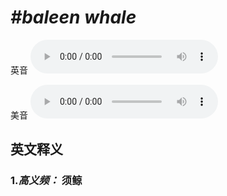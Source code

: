 # ***\#baleen whale*** 
英音
<audio src="./media/baleen whale-B.aac" controls="controls"></audio>

美音
<audio src="./media/baleen whale.aac" controls="controls"></audio>



  

英文释义
---
### 1.*高义频：* **须鲸**  


